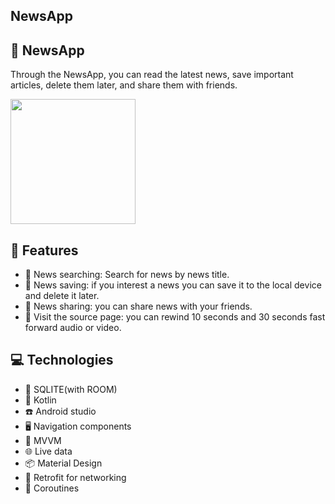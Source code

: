 ## NewsApp


## 🎵 NewsApp
Through the NewsApp, you can read the latest news, save important articles,
delete them later, and share them with friends.

<img src="news.gif" width="200">

## 🚀 Features

- 🎤 News searching: Search for news by news title.
- 💾 News saving: if you interest a news you can save it to the local device and delete it later.
- 📄 News sharing: you can share news with your  friends.
- 👤 Visit the source page: you can rewind 10 seconds and 30 seconds fast forward audio or video.

  

## 💻 Technologies

- 📱 SQLITE(with ROOM)
- 🎯 Kotlin
- ☎️ Android studio
- 🖥️ Navigation components
- 🔐 MVVM
- 🌐 Live data
- 📦 Material Design 
- 🔄 Retrofit for networking
- 📸 Coroutines


